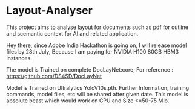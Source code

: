 # Layout-Analyser
This project aims to analyse layout for documents such as pdf for outline and scemantic context for AI and related application.


Hey there, since Adobe India Hackathon is going on, I will release model files by 28th July,
Because I am paying for NVIDIA H100 80GB HBM3 instances.

The model is Trained on complete DocLayNet:core;
For reference : https://github.com/DS4SD/DocLayNet



Model is Trained on Ultralytics YoloV10s.pth. Further Information, training commands, model files, etc will be shared after given date.
This model is absolute beast which would work on CPU and Size <=50-75 Mib.
